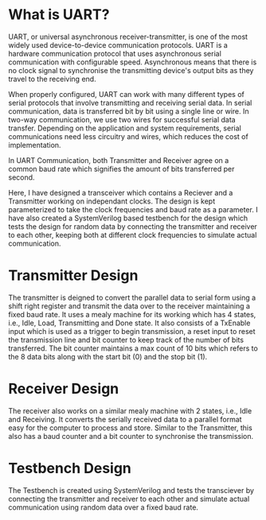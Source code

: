 # What is UART?

UART, or universal asynchronous receiver-transmitter, is one of the most
widely used device-to-device communication protocols. UART is a hardware
communication protocol that uses asynchronous serial communication with
configurable speed. Asynchronous means that there is no clock signal to
synchronise the transmitting device\'s output bits as they travel to the
receiving end.

When properly configured, UART can work with many different types of
serial protocols that involve transmitting and receiving serial data. In
serial communication, data is transferred bit by bit using a single line
or wire. In two-way communication, we use two wires for successful
serial data transfer. Depending on the application and system
requirements, serial communications need less circuitry and wires, which
reduces the cost of implementation.

In UART Communication, both Transmitter and Receiver agree on a common baud rate which signifies the amount of bits transferred per second.

Here, I have designed a transceiver which contains a Reciever and a Transmitter working on independant clocks. The design is kept parameterized to take the clock frequencies and baud rate as a parameter. I have also created a SystemVerilog based testbench for the design which tests the design for random data by connecting the transmitter and receiver to each other, keeping both at different clock frequencies to simulate actual communication.

# Transmitter Design

The transmitter is deigned to convert the parallel data to serial form
using a shift right register and transmit the data over to the receiver
maintaining a fixed baud rate. It uses a mealy machine for its working
which has 4 states, i.e., Idle, Load, Transmitting and Done state. It also consists
of a TxEnable input which is used as a trigger to begin transmission, a
reset input to reset the transmission line and bit counter to keep track
of the number of bits transferred. The bit counter maintains a max count
of 10 bits which refers to the 8 data bits along with the start bit (0)
and the stop bit (1).

# Receiver Design

The receiver also works on a similar mealy machine with 2 states, i.e.,
Idle and Receiving. It converts the serially received data to a parallel
format easy for the computer to process and store. Similar to the
Transmitter, this also has a baud counter and a bit counter to
synchronise the transmission.

# Testbench Design

The Testbench is created using SystemVerilog and tests the transciever by connecting the transmitter and receiver to each other and simulate actual communication using random data over a fixed baud rate.
